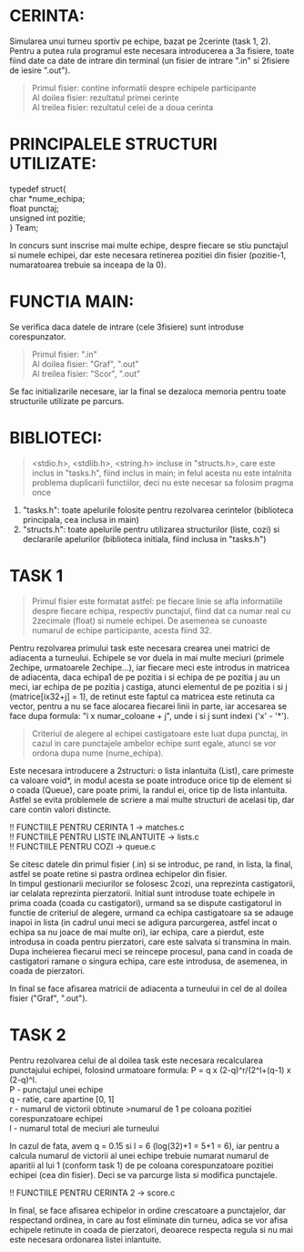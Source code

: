 # CERINTA:
Simularea unui turneu sportiv pe echipe, bazat pe 2cerinte (task 1, 2). Pentru a putea rula programul este necesara introducerea a 3a fisiere, toate fiind date ca date de intrare din terminal (un fisier de intrare ".in" si 2fisiere de iesire ".out").                                       
>Primul fisier: contine informatii despre echipele participante                                 
>Al doilea fisier: rezultatul primei cerinte                                                  
>Al treilea fisier: rezultatul celei de a doua cerinta                                       

# PRINCIPALELE STRUCTURI UTILIZATE:

typedef struct{                            
char *nume_echipa;                      
float punctaj;                           
unsigned int pozitie;                                             
} Team;       

In concurs sunt inscrise mai multe echipe, despre fiecare se stiu punctajul si numele echipei, dar este necesara retinerea pozitiei din fisier (pozitie-1, numaratoarea trebuie sa inceapa de la 0).

# FUNCTIA MAIN:
Se verifica daca datele de intrare (cele 3fisiere) sunt introduse corespunzator.
>Primul fisier: ".in"                                     
>Al doilea fisier: "Graf", ".out"                                      
>Al treilea fisier: "Scor", ".out"
                 
Se fac initializarile necesare, iar la final se dezaloca memoria pentru toate structurile utilizate pe parcurs.

# BIBLIOTECI:
><stdio.h>, <stdlib.h>, <string.h> incluse in "structs.h>, care este inclus in "tasks.h", fiind inclus in main; in felul acesta nu este intalnita problema duplicarii functiilor, deci nu este necesar sa folosim pragma once
1. "tasks.h": toate apelurile folosite pentru rezolvarea cerintelor (biblioteca principala, cea inclusa in main)
2. "structs.h": toate apelurile pentru utilizarea structurilor (liste, cozi) si declararile apelurilor (biblioteca initiala, fiind inclusa in "tasks.h")

# TASK 1
>Primul fisier este formatat astfel: pe fiecare linie se afla informatiile despre fiecare echipa, respectiv punctajul, fiind dat ca numar real cu 2zecimale (float) si numele echipei. De asemenea se cunoaste numarul de echipe participante, acesta fiind 32.
                                                                                  
Pentru rezolvarea primului task este necesara crearea unei matrici de adiacenta a turneului. Echipele se vor duela in mai multe meciuri (primele 2echipe, urmatoarele 2echipe...), iar fiecare meci este introdus in matricea de adiacenta, daca echipa1 de pe pozitia i si echipa de pe pozitia j au un meci, iar echipa de pe pozitia j castiga, atunci elementul de pe pozitia i si j (matrice[ix32+j] = 1), de retinut este faptul ca matricea este retinuta ca vector, pentru a nu se face alocarea fiecarei linii in parte, iar accesarea se face dupa formula: "i x numar_coloane + j", unde i si j sunt indexi ('x' - '*').
>Criteriul de alegere al echipei castigatoare este luat dupa punctaj, in cazul in care punctajele ambelor echipe sunt egale, atunci se vor ordona dupa nume (nume_echipa).

Este necesara introducere a 2structuri: o lista inlantuita (List), care primeste ca valoare void*, in modul acesta se poate introduce orice tip de element si o coada (Queue), care poate primi, la randul ei, orice tip de lista inlantuita. Astfel se evita problemele de scriere a mai multe structuri de acelasi tip, dar care contin valori distincte.

!! FUNCTIILE PENTRU CERINTA 1 -> matches.c                             
!! FUNCTIILE PENTRU LISTE INLANTUITE -> lists.c                                 
!! FUNCTIILE PENTRU COZI -> queue.c                                               

Se citesc datele din primul fisier (.in) si se introduc, pe rand, in lista, la final, astfel se poate retine si pastra ordinea echipelor din fisier.                                    
In timpul gestionarii meciurilor se folosesc 2cozi, una reprezinta castigatorii, iar celalata reprezinta pierzatorii. Initial sunt introduse toate echipele in prima coada (coada cu castigatori), urmand sa se dispute castigatorul in functie de criteriul de alegere, urmand ca echipa castigatoare sa se adauge inapoi in lista (in cadrul unui meci se adigura parcurgerea, astfel incat o echipa sa nu joace de mai multe ori), iar echipa, care a pierdut, este introdusa in coada pentru pierzatori, care este salvata si transmina in main. Dupa incheierea fiecarui meci se reincepe procesul, pana cand in coada de castigatori ramane o singura echipa, care este introdusa, de asemenea, in coada de pierzatori.

In final se face afisarea matricii de adiacenta a turneului in cel de al doilea fisier ("Graf", ".out").

# TASK 2
Pentru rezolvarea celui de al doilea task este necesara recalcularea punctajului echipei, folosind urmatoare formula: P = q x (2-q)^r/(2^l+(q-1) x (2-q)^l.                          
P - punctajul unei echipe                                        
q - ratie, care apartine [0, 1]                                                                                   
r - numarul de victorii obtinute                        >numarul de 1 pe coloana pozitiei corespunzatoare echipei                                                                       
l - numarul total de meciuri ale turneului                                                                      

In cazul de fata, avem q = 0.15 si l = 6 (log(32)+1 = 5+1 = 6), iar pentru a calcula numarul de victorii al unei echipe trebuie numarat numarul de aparitii al lui 1 (conform task 1) de pe coloana corespunzatoare pozitiei echipei (cea din fisier). 
Deci se va parcurge lista si modifica punctajele.

!! FUNCTIILE PENTRU CERINTA 2 -> score.c

In final, se face afisarea echipelor in ordine crescatoare a punctajelor, dar respectand ordinea, in care au fost eliminate din turneu, adica se vor afisa echipele retinute in coada de pierzatori, deoarece respecta regula si nu mai este necesara ordonarea listei inlantuite.
